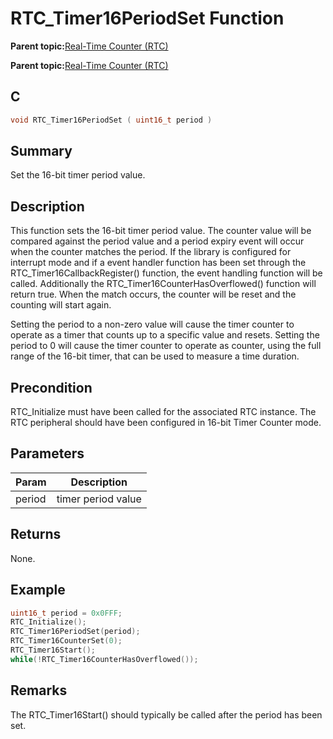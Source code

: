 # RTC\_Timer16PeriodSet Function

**Parent topic:**[Real-Time Counter \(RTC\)](GUID-3578D06D-FEC5-4769-ADC7-0D46730CD973.md)

**Parent topic:**[Real-Time Counter \(RTC\)](GUID-C95E1695-55CC-4546-9F2C-315F5C908FC1.md)

## C

```c
void RTC_Timer16PeriodSet ( uint16_t period )
```

## Summary

Set the 16-bit timer period value.

## Description

This function sets the 16-bit timer period value. The counter value will be compared against the period value and a period expiry event will occur when the counter matches the period. If the library is configured for interrupt mode and if a event handler function has been set through the RTC\_Timer16CallbackRegister\(\) function, the event handling function will be called. Additionally the RTC\_Timer16CounterHasOverflowed\(\) function will return true. When the match occurs, the counter will be reset and the counting will start again.

Setting the period to a non-zero value will cause the timer counter to operate as a timer that counts up to a specific value and resets. Setting the period to 0 will cause the timer counter to operate as counter, using the full range of the 16-bit timer, that can be used to measure a time duration.

## Precondition

RTC\_Initialize must have been called for the associated RTC instance. The RTC peripheral should have been configured in 16-bit Timer Counter mode.

## Parameters

|Param|Description|
|-----|-----------|
|period|timer period value|

## Returns

None.

## Example

```c
uint16_t period = 0x0FFF;
RTC_Initialize();
RTC_Timer16PeriodSet(period);
RTC_Timer16CounterSet(0);
RTC_Timer16Start();
while(!RTC_Timer16CounterHasOverflowed());
```

## Remarks

The RTC\_Timer16Start\(\) should typically be called after the period has been set.

